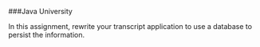 <!--djw:done -->
###Java University

In this assignment, rewrite your transcript application to use a database to persist the information.